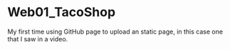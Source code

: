 # Web01_TacoShop
My first time using GitHub page to upload an static page, in this case one that I saw in a video.

